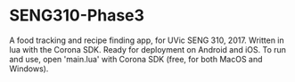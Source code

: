 # SENG310-Phase3
A food tracking and recipe finding app, for UVic SENG 310, 2017.
Written in lua with the Corona SDK. Ready for deployment on Android and iOS.
To run and use, open 'main.lua' with Corona SDK (free, for both MacOS and Windows).